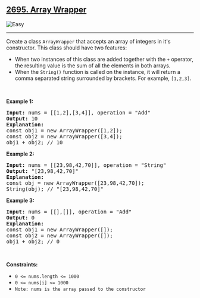 <h2><a href="https://leetcode.com/problems/array-wrapper/">2695. Array Wrapper</a></h2><img src="https://img.shields.io/badge/Easy-brightgreen" alt="Easy" /><hr><div><p>Create a class&nbsp;<code>ArrayWrapper</code> that accepts&nbsp;an array of integers in it's constructor. This class should have two features:</p>

<ul>
	<li>When two instances of this class are added together with the&nbsp;<code>+</code>&nbsp;operator, the resulting value is the sum of all the elements in&nbsp;both arrays.</li>
	<li>When the&nbsp;<code>String()</code>&nbsp;function is called on the instance, it will return a comma separated string surrounded by brackets. For example, <code>[1,2,3]</code>.</li>
</ul>

<p>&nbsp;</p>
<p><strong class="example">Example 1:</strong></p>

<pre><strong>Input:</strong> nums = [[1,2],[3,4]], operation = "Add"
<strong>Output:</strong> 10
<strong>Explanation:</strong>
const obj1 = new ArrayWrapper([1,2]);
const obj2 = new ArrayWrapper([3,4]);
obj1 + obj2; // 10
</pre>

<p><strong class="example">Example 2:</strong></p>

<pre><strong>Input:</strong> nums = [[23,98,42,70]], operation = "String"
<strong>Output:</strong> "[23,98,42,70]"
<strong>Explanation:</strong>
const obj = new ArrayWrapper([23,98,42,70]);
String(obj); // "[23,98,42,70]"
</pre>

<p><strong class="example">Example 3:</strong></p>

<pre><strong>Input:</strong> nums = [[],[]], operation = "Add"
<strong>Output:</strong> 0
<strong>Explanation:</strong>
const obj1 = new ArrayWrapper([]);
const obj2 = new ArrayWrapper([]);
obj1 + obj2; // 0
</pre>

<p>&nbsp;</p>
<p><strong>Constraints:</strong></p>

<ul>
	<li><code>0 &lt;= nums.length &lt;= 1000</code></li>
	<li><code>0 &lt;= nums[i]&nbsp;&lt;= 1000</code></li>
	<li><code>Note: nums is the array passed to the constructor</code></li>
</ul>
</div>